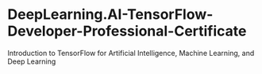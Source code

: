 # DeepLearning.AI-TensorFlow-Developer-Professional-Certificate
Introduction to TensorFlow for Artificial Intelligence, Machine Learning, and Deep Learning
